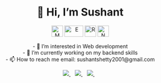 <h1 align="center">👋 Hi, I’m Sushant</h1>
<p align="center"> 
<img src="https://img.icons8.com/color/452/mongodb.png" alt="M" width="30" height="30"/>
<img src="https://png2.cleanpng.com/sh/a2d1da55817bb66c415fc0520f21d4f5/L0KzQYm3VsA2N6loeZH0aYP2gLBuTf1maZ8yi9H1dYTsf7A0kCRia5wyfep5cnX2g37xk71vd5VqRdx8LXrkhrL6gCJqeKUyTdQ6NkS6crWAU8NlaWMzSKo7MEK5RYO4VcI5OWk7UKM8NEe1PsH1h5==/kisspng-mean-solution-stack-express-js-node-js-javascript-5b1647bd733da2.082026521528186813472.png" alt="E" width="50" height="30"/>
<img src="https://cdn4.iconfinder.com/data/icons/logos-3/600/React.js_logo-512.png" alt="R" width="30" height="30"/>
<img src="https://seeklogo.com/images/N/nodejs-logo-FBE122E377-seeklogo.com.png" alt="N" width="30" height="30"/>
</p>


<div align='center'>
- 👀 I’m interested in Web development
</div>
<div align='center'>
- 🌱 I’m currently working on my backend skills
</div>
<div align='center'>
- 📫 How to reach me email: sushantshetty2001@gmail.com
</div>
<p align='center'>
</p>


<p  align='center'>
  
  <a href="https://www.linkedin.com/in/sushant-shetty-6b6b8720b/">
    <img src="https://img.shields.io/badge/Sushant%20Shetty-0077B5?style=for-the-badge&logo=linkedin&logoColor=white" />
  </a>&nbsp;&nbsp;
  <a href="https://twitter.com/tnaahsus">
    <img src="https://img.shields.io/badge/tnaahsus-1DA1F2?style=for-the-badge&logo=twitter&logoColor=white" />        
  </a>&nbsp;&nbsp;
  <a href="https://www.reddit.com/user/tnaahsus">
    <img src="https://img.shields.io/badge/u/tnaahsus-FF4500?style=for-the-badge&logo=reddit&logoColor=black" />        
  </a>&nbsp;&nbsp;
  
</p>
